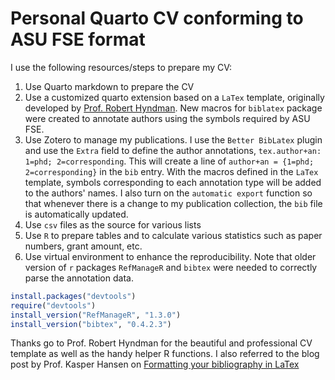 # Personal Quarto CV conforming to ASU FSE format

I use the following resources/steps to prepare my CV:

1. Use Quarto markdown to prepare the CV
1. Use a customized quarto extension based on a `LaTex` template, originally developed by [Prof. Robert Hyndman](https://github.com/robjhyndman/CV). New macros for `biblatex` package were created to annotate authors using the symbols required by ASU FSE. 
1. Use Zotero to manage my publications. I use the `Better BibLatex` plugin and use the `Extra` field to define the author annotations, `tex.author+an: 1=phd; 2=corresponding`. This will create a line of `author+an = {1=phd; 2=corresponding}` in the `bib` entry. With the macros defined in the `LaTex` template, symbols corresponding to each annotation type will be added to the authors' names. I also turn on the `automatic export` function so that whenever there is a change to my publication collection, the `bib` file is automatically updated. 
1. Use `csv` files as the source for various lists
1. Use `R` to prepare tables and to calculate various statistics such as paper numbers, grant amount, etc. 
1. Use virtual environment to enhance the reproducibility. Note that older version of `r` packages `RefManageR` and `bibtex` were needed to correctly parse the annotation data.

```r 
install.packages("devtools")
require("devtools")
install_version("RefManageR", "1.3.0")
install_version("bibtex", "0.4.2.3")
```

Thanks go to Prof. Robert Hyndman for the beautiful and professional CV template as well as the handy helper R functions. 
I also referred to the blog post by Prof. Kasper Hansen on [Formatting your bibliography in LaTex](http://www.hansenlab.org/cv_bibliography_tex)

